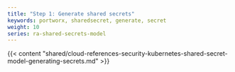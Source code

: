 ```yaml
---
title: "Step 1: Generate shared secrets"
keywords: portworx, sharedsecret, generate, secret
weight: 10
series: ra-shared-secrets-model
---
```


{{< content "shared/cloud-references-security-kubernetes-shared-secret-model-generating-secrets.md" >}}
